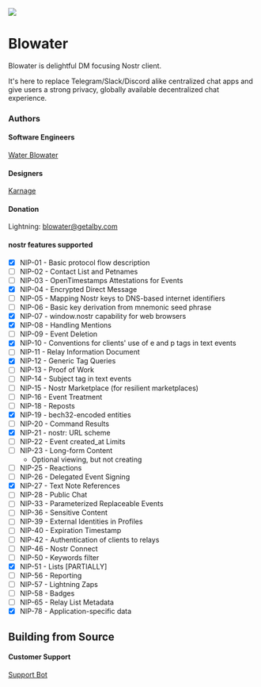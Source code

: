 ![](https://blowater.deno.dev/logo.png)

# Blowater

Blowater is delightful DM focusing Nostr client.

It's here to replace Telegram/Slack/Discord alike centralized chat apps and give users a strong privacy,
globally available decentralized chat experience.

### Authors

#### Software Engineers

[Water Blowater](https://nostr.band/npub1dww6jgxykmkt7tqjqx985tg58dxlm7v83sa743578xa4j7zpe3hql6pdnf)

#### Designers

[Karnage](https://nostr.band/npub1r0rs5q2gk0e3dk3nlc7gnu378ec6cnlenqp8a3cjhyzu6f8k5sgs4sq9ac)

#### Donation

Lightning: blowater@getalby.com

#### nostr features supported

- [x] NIP-01 - Basic protocol flow description
- [ ] NIP-02 - Contact List and Petnames
- [ ] NIP-03 - OpenTimestamps Attestations for Events 
- [x] NIP-04 - Encrypted Direct Message
- [ ] NIP-05 - Mapping Nostr keys to DNS-based internet identifiers
- [ ] NIP-06 - Basic key derivation from mnemonic seed phrase
- [x] NIP-07 - window.nostr capability for web browsers
- [x] NIP-08 - Handling Mentions
- [ ] NIP-09 - Event Deletion
- [x] NIP-10 - Conventions for clients' use of e and p tags in text events
- [ ] NIP-11 - Relay Information Document
- [x] NIP-12 - Generic Tag Queries
- [ ] NIP-13 - Proof of Work
- [ ] NIP-14 - Subject tag in text events
- [ ] NIP-15 - Nostr Marketplace (for resilient marketplaces)
- [ ] NIP-16 - Event Treatment
- [ ] NIP-18 - Reposts
- [x] NIP-19 - bech32-encoded entities
- [ ] NIP-20 - Command Results
- [x] NIP-21 - nostr: URL scheme
- [ ] NIP-22 - Event created_at Limits
- [ ] NIP-23 - Long-form Content
     - Optional viewing, but not creating
- [ ] NIP-25 - Reactions
- [ ] NIP-26 - Delegated Event Signing
- [x] NIP-27 - Text Note References
- [ ] NIP-28 - Public Chat
- [ ] NIP-33 - Parameterized Replaceable Events
- [ ] NIP-36 - Sensitive Content
- [ ] NIP-39 - External Identities in Profiles
- [ ] NIP-40 - Expiration Timestamp
- [ ] NIP-42 - Authentication of clients to relays
- [ ] NIP-46 - Nostr Connect
- [ ] NIP-50 - Keywords filter
- [x] NIP-51 - Lists [PARTIALLY]
- [ ] NIP-56 - Reporting
- [ ] NIP-57 - Lightning Zaps
- [ ] NIP-58 - Badges
- [ ] NIP-65 - Relay List Metadata
- [x] NIP-78 - Application-specific data

## Building from Source
#### Customer Support

[Support Bot](https://nostr.band/npub1fdjk8cz47lzmcruean82cfufefkf4gja9hrs90tyysemm5p7vt7s9knc27)
